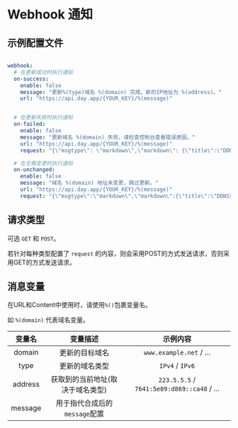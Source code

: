 # Webhook 通知

## 示例配置文件

```yaml

webhook:
  # 在更新成功时执行通知
  on-success:
    enable: false
    message: "更新%(type)域名 %(domain) 完成，新的IP地址为 %(address)。"
    url: "https://api.day.app/{YOUR_KEY}/%(message)"


  # 在更新失败时执行通知
  on-failed:
    enable: false
    message: "更新域名 %(domain) 失败，请检查控制台查看错误原因。"
    url: "https://api.day.app/{YOUR_KEY}/%(message)"
    request: "{\"msgtype\": \"markdown\",\"markdown\": {\"title\":\"DDNS更新结果-失败\",\"text\": \"#### DDNS-Updater \n %(message) \n\"}}"

  # 在无需变更时执行通知
  on-unchanged:
    enable: false
    message: "域名 %(domain) 地址未变更，跳过更新。"
    url: "https://api.day.app/{YOUR_KEY}/%(message)"
    request: "{\"msgtype\":\"markdown\",\"markdown\":{\"title\":\"DDNS更新结果-跳过\",\"text\":\"#### DDNS-Updater \n %(message) \n\"}}"

```

## 请求类型

可选 `GET` 和 `POST`。

若针对每种类型配置了 `request` 的内容，则会采用POST的方式发送请求，否则采用GET的方式发送请求。

## 消息变量

在URL和Content中使用时，请使用`%()`包裹变量名。

如 `%(domain)` 代表域名变量。

|   变量名   |        变量描述         |                    示例内容                    |
|:-------:|:-------------------:|:------------------------------------------:|
| domain  |       更新的目标域名       |          `www.example.net` / ...           |
|  type   |       更新的域名类型       |              `IPv4` / `IPv6`               |
| address |  获取到的当前地址(取决于域名类型)  | `223.5.5.5` / `7641:5e09:d869::ca48` / ... |
| message | 用于指代合成后的`message`配置 |                                            |


